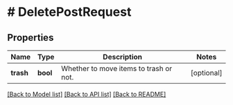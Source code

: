 # # DeletePostRequest

## Properties

Name | Type | Description | Notes
------------ | ------------- | ------------- | -------------
**trash** | **bool** | Whether to move items to trash or not. | [optional]

[[Back to Model list]](../../README.md#models) [[Back to API list]](../../README.md#endpoints) [[Back to README]](../../README.md)
